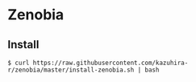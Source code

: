 # Zenobia

## Install
```shellscript
$ curl https://raw.githubusercontent.com/kazuhira-r/zenobia/master/install-zenobia.sh | bash
```

